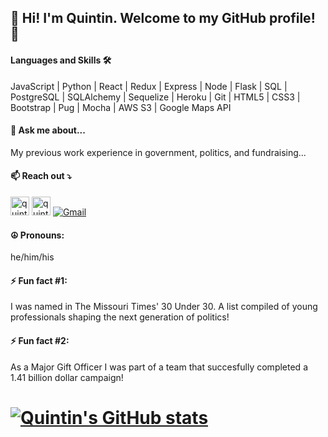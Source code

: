 ## 👋 Hi! I'm Quintin. Welcome to my GitHub profile! 👋

#### Languages and Skills 🛠 

JavaScript | Python | React | Redux | Express | Node | Flask | SQL | PostgreSQL | SQLAlchemy | Sequelize | Heroku | Git | HTML5 | CSS3 | Bootstrap | Pug | Mocha | AWS S3 | Google Maps API

#### 💬  Ask me about... 

My previous work experience in government, politics, and fundraising...

#### 📫 Reach out ⤵️

[<img alt="quintinhull.site" height="30px" src="https://www.flaticon.com/svg/static/icons/svg/2996/2996826.svg" />][website] [<img alt="quintinhull | LinkedIn" height="30px" src="https://www.flaticon.com/svg/static/icons/svg/725/725337.svg"/>][linkedin] [![Gmail](https://img.shields.io/badge/-gmail-%23D14836?style=for-the-badge&logo=Gmail&logoColor=white)](mailto:quintinhull92@gmail.com)

[website]: https://quintinhull.github.io/#
[linkedin]: https://www.linkedin.com/in/quintinhull92/

#### ☮️   Pronouns: 

he/him/his

#### ⚡ Fun fact #1: 

I was named in The Missouri Times' 30 Under 30. A list compiled of young professionals shaping the next generation of politics!

#### ⚡ Fun fact #2: 

As a Major Gift Officer I was part of a team that succesfully completed a 1.41 billion dollar campaign!

# [![Quintin's GitHub stats](https://github-readme-stats.vercel.app/api?username=quintinhull)](https://github.com/quintinhull/github-readme-stats)

